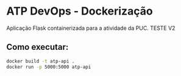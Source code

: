 # ATP DevOps - Dockerização

Aplicação Flask containerizada para a atividade da PUC.
TESTE V2
## Como executar:
```bash
docker build -t atp-api .
docker run -p 5000:5000 atp-api
